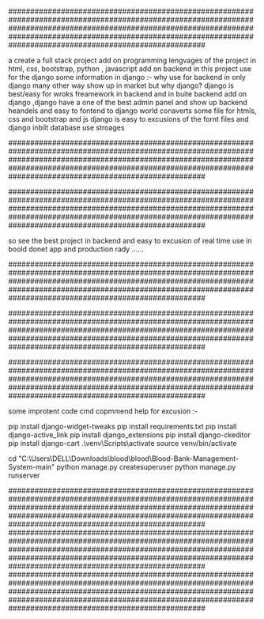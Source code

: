 
#############################################################################################################################################################################################################################################################################

a create a full stack project 
add on programming lengvages  of the project in html, css, bootstrap, python , javascript
add on backend in this project use for the django 
some information in django :-  why use for backend in only django many other way show up in market but why django? 
django is best/easy for wroks freamework in backend and in buite backend add on django ,django have a one of the best admin panel and show up backend heandels and easy to fontend to django world conaverts some file for htmls, css and bootstrap and js 
django is easy to excusions of the fornt files and django inbilt database use  stroages 

#############################################################################################################################################################################################################################################################################


#############################################################################################################################################################################################################################################################################


so  see  the best project in backend and easy to excusion of  real time use in boold donet app and production rady ......

#############################################################################################################################################################################################################################################################################

#############################################################################################################################################################################################################################################################################

#############################################################################################################################################################################################################################################################################

some improtent code cmd copmmend help for excusion :-

pip install django-widget-tweaks
pip install requirements.txt
pip install django-active_link
pip install django_extensions
pip install django-ckeditor
pip install django-cart
.\venv\Scripts\activate
source venv/bin/activate

cd "C:\Users\DELL\Downloads\blood\blood\Blood-Bank-Management-System-main"
python manage.py createsuperuser
python manage.py runserver

#############################################################################################################################################################################################################################################################################
#############################################################################################################################################################################################################################################################################
#############################################################################################################################################################################################################################################################################

